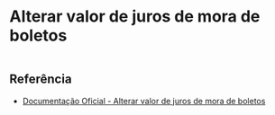 # Alterar valor de juros de mora de boletos

```php

```

## Referência

- [Documentação Oficial - Alterar valor de juros de mora de boletos](https://documenter.getpostman.com/view/20565799/Uzs6yNhe#41096d19-d601-4df9-8ec2-8a4c72138b76)